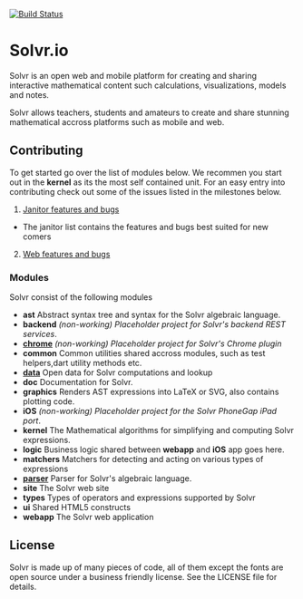 [![Build Status](https://drone.io/github.com/Solvr/solvr-project/status.png)](https://drone.io/github.com/Solvr/solvr-project/latest)

# Solvr.io

Solvr is an open web and mobile platform for creating and sharing interactive mathematical 
content such calculations, visualizations, models and notes. 

Solvr allows teachers, students and amateurs to create and share stunning mathematical 
accross platforms such as mobile and web. 

## Contributing
To get started go over the list of modules below. We recommen you start out in the **kernel** as its the most
self contained unit. For an easy entry into contributing check out some of the issues listed in the milestones 
below.

 1. [Janitor features and bugs](https://github.com/Solvr/solvr-project/issues?milestone=3&state=open)
   * The janitor list contains the features and bugs best suited for new comers 
 2. [Web features and bugs](https://github.com/Solvr/solvr-project/issues?milestone=2&state=open) 

### Modules
Solvr consist of the following modules

 * **ast** Abstract syntax tree and syntax for the Solvr algebraic language.
 * **backend** *(non-working) Placeholder project for Solvr's backend REST services*.
 * **[chrome](chrome/README.md)** *(non-working) Placeholder project for Solvr's Chrome plugin*
 * **common** Common utilities shared accross modules, such as test helpers,dart utility methods etc.
 * **[data](data/README.md)** Open data for Solvr computations and lookup
 * **doc** Documentation for Solvr.
 * **graphics** Renders AST expressions into LaTeX or SVG, also contains plotting code.
 * **iOS** *(non-working) Placeholder project for the Solvr PhoneGap iPad port*.
 * **kernel** The Mathematical algorithms for simplifying and computing Solvr expressions. 
 * **logic** Business logic shared between **webapp** and **iOS** app goes here.
 * **matchers** Matchers for detecting and acting on various types of expressions
 * **[parser](parser/README.md)** Parser for Solvr's algebraic language.
 * **site** The Solvr web site
 * **types** Types of operators and expressions supported by Solvr 
 * **ui** Shared HTML5 constructs
 * **webapp** The Solvr web application
 
## License

Solvr is made up of many pieces of code, all of them except the fonts are open source under
a business friendly license. See the LICENSE file for details.